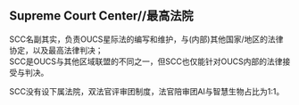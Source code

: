 ## Supreme Court Center//最高法院
SCC名副其实，负责OUCS星际法的编写和维护，与(内部)其他国家/地区的法律协定，以及最高法律判决；  
SCC是OUCS与其他区域联盟的不同之一，但SCC也仅能针对OUCS内部的法律接受与判决。

SCC没有设下属法院，双法官评审团制度，法官陪审团AI与智慧生物占比为1:1。
